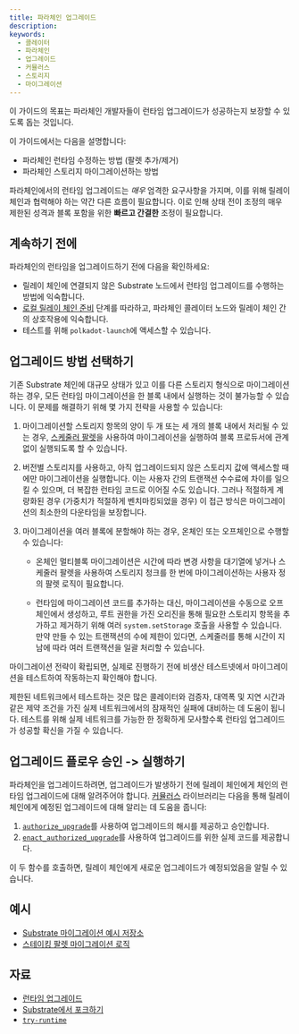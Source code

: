 ```yaml
---
title: 파라체인 업그레이드
description:
keywords:
  - 콜레이터
  - 파라체인
  - 업그레이드
  - 커뮬러스
  - 스토리지
  - 마이그레이션
---
```


이 가이드의 목표는 파라체인 개발자들이 런타임 업그레이드가 성공하는지 보장할 수 있도록 돕는 것입니다.

이 가이드에서는 다음을 설명합니다:

- 파라체인 런타임 수정하는 방법 (팔렛 추가/제거)
- 파라체인 스토리지 마이그레이션하는 방법

파라체인에서의 런타임 업그레이드는 _매우_ 엄격한 요구사항을 가지며, 이를 위해 릴레이 체인과 협력해야 하는 약간 다른 흐름이 필요합니다.
이로 인해 상태 전이 조정의 매우 제한된 성격과 블록 포함을 위한 **빠르고 간결한** 조정이 필요합니다.

## 계속하기 전에

파라체인의 런타임을 업그레이드하기 전에 다음을 확인하세요:

- 릴레이 체인에 연결되지 않은 Substrate 노드에서 런타임 업그레이드를 수행하는 방법에 익숙합니다.
- [로컬 릴레이 체인 준비](/ko/infrablockchain/tutorials/build/build-infra-relay-chain.md) 단계를 따라하고, 파라체인 콜레이터 노드와 릴레이 체인 간의 상호작용에 익숙합니다.
- 테스트를 위해 `polkadot-launch`에 액세스할 수 있습니다.

## 업그레이드 방법 선택하기

기존 Substrate 체인에 대규모 상태가 있고 이를 다른 스토리지 형식으로 마이그레이션하는 경우, 모든 런타임 마이그레이션을 한 블록 내에서 실행하는 것이 불가능할 수 있습니다.
이 문제를 해결하기 위해 몇 가지 전략을 사용할 수 있습니다:

1. 마이그레이션할 스토리지 항목의 양이 두 개 또는 세 개의 블록 내에서 처리될 수 있는 경우, [스케줄러 팔렛](https://github.com/paritytech/polkadot-sdk/tree/master/substrate/frame/scheduler)을 사용하여 마이그레이션을 실행하여 블록 프로듀서에 관계없이 실행되도록 할 수 있습니다.

1. 버전별 스토리지를 사용하고, 아직 업그레이드되지 않은 스토리지 값에 액세스할 때에만 마이그레이션을 실행합니다.
   이는 사용자 간의 트랜잭션 수수료에 차이를 일으킬 수 있으며, 더 복잡한 런타임 코드로 이어질 수도 있습니다.
   그러나 적절하게 계량화된 경우 (가중치가 적절하게 벤치마킹되었을 경우) 이 접근 방식은 마이그레이션의 최소한의 다운타임을 보장합니다.

1. 마이그레이션을 여러 블록에 분할해야 하는 경우, 온체인 또는 오프체인으로 수행할 수 있습니다:

   - 온체인 멀티블록 마이그레이션은 시간에 따라 변경 사항을 대기열에 넣거나 스케줄러 팔렛을 사용하여 스토리지 청크를 한 번에 마이그레이션하는 사용자 정의 팔렛 로직이 필요합니다.

   - 런타임에 마이그레이션 코드를 추가하는 대신, 마이그레이션을 수동으로 오프체인에서 생성하고, 루트 권한을 가진 오리진을 통해 필요한 스토리지 항목을 추가하고 제거하기 위해 여러 `system.setStorage` 호출을 사용할 수 있습니다.
     만약 만들 수 있는 트랜잭션의 수에 제한이 있다면, 스케줄러를 통해 시간이 지남에 따라 여러 트랜잭션을 일괄 처리할 수 있습니다.

마이그레이션 전략이 확립되면, 실제로 진행하기 전에 비생산 테스트넷에서 마이그레이션을 테스트하여 작동하는지 확인해야 합니다.

제한된 네트워크에서 테스트하는 것은 많은 콜레이터와 검증자, 대역폭 및 지연 시간과 같은 제약 조건을 가진 실제 네트워크에서의 잠재적인 실패에 대비하는 데 도움이 됩니다.
테스트를 위해 실제 네트워크를 가능한 한 정확하게 모사할수록 런타임 업그레이드가 성공할 확신을 가질 수 있습니다.

## 업그레이드 플로우 승인 -> 실행하기

파라체인을 업그레이드하려면, 업그레이드가 발생하기 전에 릴레이 체인에게 체인의 런타임 업그레이드에 대해 알려주어야 합니다.
[커뮬러스](https://github.com/paritytech/polkadot-sdk/tree/master/cumulus) 라이브러리는 다음을 통해 릴레이 체인에게 예정된 업그레이드에 대해 알리는 데 도움을 줍니다:

1. [`authorize_upgrade`](https://paritytech.github.io/cumulus/cumulus_pallet_parachain_system/pallet/struct.Pallet.html#method.authorize_upgrade)를 사용하여 업그레이드의 해시를 제공하고 승인합니다.
1. [`enact_authorized_upgrade`](https://paritytech.github.io/cumulus/cumulus_pallet_parachain_system/pallet/struct.Pallet.html#method.enact_authorized_upgrade)를 사용하여 업그레이드를 위한 실제 코드를 제공합니다.

이 두 함수를 호출하면, 릴레이 체인에게 새로운 업그레이드가 예정되었음을 알릴 수 있습니다.

## 예시

- [Substrate 마이그레이션 예시 저장소](https://github.com/apopiak/substrate-migrations)
- [스테이킹 팔렛 마이그레이션 로직](https://github.com/paritytech/substrate/blob/6be513d663836c5c5b8a436f5712402a1c5365a3/frame/staking/src/lib.rs#L757)

## 자료

- [런타임 업그레이드](/ko/infrablockchain//learn/substrate/learn/frame/runtime-upgrades.md)
- [Substrate에서 포크하기](https://github.com/maxsam4/fork-off-substrate)
- [`try-runtime`](/ko/infrablockchain/learn/substrate/learn/command-line-tools/try-runtime.md)